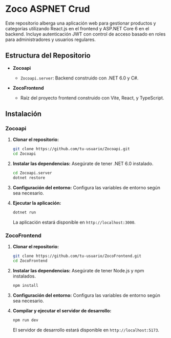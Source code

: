 
# Zoco ASPNET Crud

Este repositorio alberga una aplicación web para gestionar productos y categorías utilizando React.js en el frontend y ASP.NET Core 6 en el backend. Incluye autenticación JWT con control de acceso basado en roles para administradores y usuarios regulares.

## Estructura del Repositorio

- **Zocoapi**
  - `Zocoapi.server`: Backend construido con .NET 6.0 y C#.
  
- **ZocoFrontend**
  - Raíz del proyecto frontend construido con Vite, React, y TypeScript.

## Instalación

### Zocoapi

1. **Clonar el repositorio:**
   ```bash
   git clone https://github.com/tu-usuario/Zocoapi.git
   cd Zocoapi
   ```

2. **Instalar las dependencias:**
   Asegúrate de tener .NET 6.0 instalado.
   ```bash
   cd Zocoapi.server
   dotnet restore
   ```

3. **Configuración del entorno:**
   Configura las variables de entorno según sea necesario.

4. **Ejecutar la aplicación:**
   ```bash
   dotnet run
   ```
   La aplicación estará disponible en `http://localhost:3000`.

### ZocoFrontend

1. **Clonar el repositorio:**
   ```bash
   git clone https://github.com/tu-usuario/ZocoFrontend.git
   cd ZocoFrontend
   ```

2. **Instalar las dependencias:**
   Asegúrate de tener Node.js y npm instalados.
   ```bash
   npm install
   ```

3. **Configuración del entorno:**
   Configura las variables de entorno según sea necesario.

4. **Compilar y ejecutar el servidor de desarrollo:**
   ```bash
   npm run dev
   ```
   El servidor de desarrollo estará disponible en `http://localhost:5173`.




